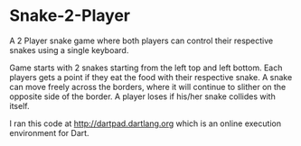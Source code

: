 # Snake-2-Player
A 2 Player snake game where both players can control their respective snakes using a single keyboard.


Game starts with 2 snakes starting from the left top and left bottom.
Each players gets a point if they eat the food with their respective snake.
A snake can move freely across the borders, where it will continue to slither on the opposite side of the border.
A player loses if his/her snake collides with itself.

I ran this code at http://dartpad.dartlang.org which is an online execution environment for Dart.
